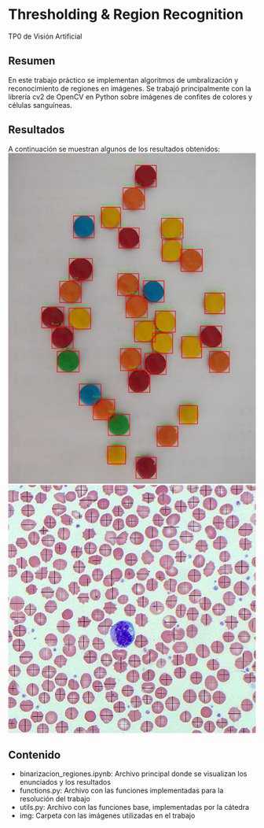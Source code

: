 # Thresholding & Region Recognition
 TP0 de Visión Artificial

## Resumen
En este trabajo práctico se implementan algoritmos de umbralización y reconocimiento de regiones en imágenes. Se trabajó principalmente con la librería cv2 de OpenCV en Python sobre imágenes de confites de colores y células sanguíneas.

## Resultados
A continuación se muestran algunos de los resultados obtenidos:
![Confites detectados](imgs/outputs/boxed_3.jpg)
![Células rojas detectadas](imgs/outputs/red_blood_cells_detected_1.jpg)

## Contenido
- binarizacion_regiones.ipynb: Archivo principal donde se visualizan los enunciados y los resultados
- functions.py: Archivo con las funciones implementadas para la resolución del trabajo
- utils.py: Archivo con las funciones base, implementadas por la cátedra
- img: Carpeta con las imágenes utilizadas en el trabajo